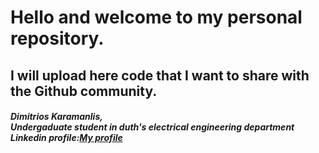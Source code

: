 <h1>Hello and welcome to my personal repository.</h1>
<h2>I will upload here code that I want to share with the Github community.</h2>
<h5>Dimitrios Karamanlis,<br>Undergaduate student in duth's electrical engineering department <br>Linkedin profile:<a href="https://www.linkedin.com/in/dimitrios-karamanlis-0ab391216/">My profile</a></h5>
